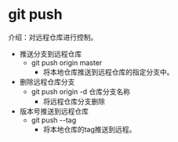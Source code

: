 # git push
介绍：对远程仓库进行控制。
- 推送分支到远程仓库
    - git push origin master
        - 将本地仓库推送到远程仓库的指定分支中。
- 删除远程仓库分支
    - git push origin -d 仓库分支名称
        - 将远程仓库分支删除
- 版本号推送到远程仓库
    - git push --tag 
        - 将本地仓库的tag推送到远程。
    
